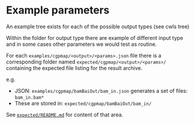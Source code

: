 # Example parameters

An example tree exists for each of the possible output types (see cwls tree)

Within the folder for output type there are example of different input type and in some cases
other parameters we would test as routine.

For each `examples/cgpmap/<output>/<params>.json` file there is a corresponding folder named
`expected/cgpmap/<output>/<params>/` containing the expected file listing for the result archive.

e.g.

* JSON: `examples/cgpmap/bamBaiOut/bam_in.json` generates a set of files: `bam_in.bam*`
* These are stored in: `expected/cgpmap/bamBaiOut/bam_in/`

See [`expected/README.md`](../expected/README.md) for content of that area.
